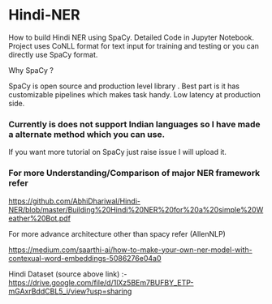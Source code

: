 # Hindi-NER

How to build Hindi NER using SpaCy. Detailed Code in Jupyter Notebook. 
Project uses CoNLL format for text input for training and testing or you can directly use SpaCy format.

Why SpaCy ?

SpaCy is open source and production level library .
Best part is it has customizable pipelines which makes task handy. Low latency at production side.

### Currently is does not support Indian languages so I have made a alternate method which you can use.

If you want more tutorial on SpaCy just raise issue I will upload it.

### For more Understanding/Comparison of major NER framework refer 
https://github.com/AbhiDhariwal/Hindi-NER/blob/master/Building%20Hindi%20NER%20for%20a%20simple%20Weather%20Bot.pdf


For more advance architecture other than spacy refer (AllenNLP)

https://medium.com/saarthi-ai/how-to-make-your-own-ner-model-with-contexual-word-embeddings-5086276e04a0

Hindi Dataset (source above link) :- https://drive.google.com/file/d/1lXz5BEm7BUFBY_ETP-mGAxrBddCBL5_i/view?usp=sharing
